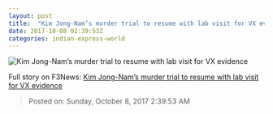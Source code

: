 ```yaml
---
layout: post
title:  "Kim Jong-Nam’s murder trial to resume with lab visit for VX evidence"
date: 2017-10-08 02:39:53Z
categories: indian-express-world
---
```


![Kim Jong-Nam’s murder trial to resume with lab visit for VX evidence](http://images.indianexpress.com/2017/05/kim-brother759.jpg?w=759)




Full story on F3News: [Kim Jong-Nam’s murder trial to resume with lab visit for VX evidence](http://www.f3nws.com/n/QdVKzB)

> Posted on: Sunday, October 8, 2017 2:39:53 AM
